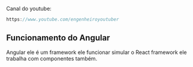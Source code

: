 Canal do youtube:

```js
https://www.youtube.com/engenheiroyoutuber
```

## Funcionamento do Angular

Angular ele é um framework ele funcionar simular o React framework ele trabalha
com componentes também.
